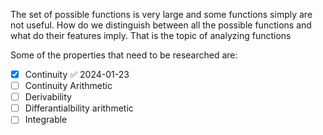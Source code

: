 The set of possible functions is very large and some functions simply are not useful.
How do we distinguish between all the possible functions and what do their features imply.
That is the topic of analyzing functions

Some of the properties that need to be researched are:
- [x] Continuity ✅ 2024-01-23
- [ ] Continuity Arithmetic
- [ ] Derivability
- [ ] Differantialbility arithmetic
- [ ] Integrable